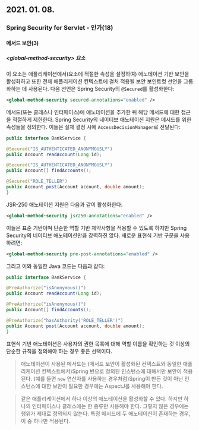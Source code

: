 ## 2021. 01. 08.

### Spring Security for Servlet - 인가(18)

#### 메서드 보안(3)

##### &lt;global-method-security&gt; 요소

이 요소는 애플리케이션에서(요소에 적절한 속성을 설정하여) 애노테이션 기반 보안을 활성화하고 또한 전체 애플리케이션 컨텍스트에 걸처 적용될 보안 보인트컷 선언을 그룹화하는 데 사용된다. 다음 선언은 Spring Security의 `@Secured`를 활성화한다:

```xml
<global-method-security secured-annotations="enabled" />
```

메서드(또는 클래스나 인터페이스)에 애노테이션을 추가한 뒤 해당 메서드에 대한 접근을 적절하게 제한한다. Spring Security의 네이티브 애노테이션 지원은 메서드를 위한 속성들을 정의한다. 이들은 실제 결정 시에 `AccessDecisionManager`로 전달된다:

```java
public interface BankService {

@Secured("IS_AUTHENTICATED_ANONYMOUSLY")
public Account readAccount(Long id);

@Secured("IS_AUTHENTICATED_ANONYMOUSLY")
public Account[] findAccounts();

@Secured("ROLE_TELLER")
public Account post(Account account, double amount);
}
```

JSR-250 애노테이션 지원은 다음과 같이 활성화한다:

```xml
<global-method-security jsr250-annotations="enabled" />
```

이들은 표준 기반이며 단순한 역할 기반 제약사항을 적용할 수 있도록 하지만 Spring Security의 네이티브 애노테이션만큼 강력하진 않다. 새로운 표현식 기반 구문을 사용하려면:

```xml
<global-method-security pre-post-annotations="enabled" />
```

그리고 이와 동일한 Java 코드는 다음과 같다:

```java
public interface BankService {

@PreAuthorize("isAnonymous()")
public Account readAccount(Long id);

@PreAuthorize("isAnonymous()")
public Account[] findAccounts();

@PreAuthorize("hasAuthority('ROLE_TELLER')")
public Account post(Account account, double amount);
}
```

표현식 기반 애노테이션은 사용자의 권한 목록에 대해 역할 이름을 확인하는 것 이상의 단순한 규칙을 정의해야 하는 경우 좋은 선택이다.

> 애노테이션이 사용된 메서드는 (메서드 보안이 활성화된 컨텍스트와 동일한 애플리케이션 컨텍스트에서)Spring 빈으로 정의된 인스턴스에 대해서만 보안이 적용된다. (예를 들면 `new` 연산자를 사용하는 경우처럼)Spring이 만든 것이 아닌 인스턴스에 대한 보안이 필요한 경우에는 AspectJ를 사용해야 한다.

> 같은 애플리케이션에서 하나 이상의 애노테이션을 활성화할 수 있다. 하지만 하나의 인터페이스나 클래스에는 한 종류만 사용해야 한다. 그렇지 않은 경우에는 행위가 제대로 정의되지 않는다. 특정 메서드에 두 애노테이션이 존재하는 경우, 이 중 하나만 적용된다.